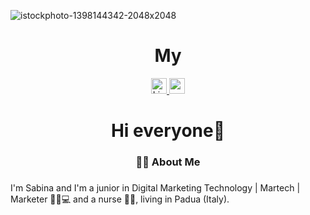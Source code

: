 ![istockphoto-1398144342-2048x2048](https://github.com/user-attachments/assets/352b9778-ec8b-4dde-975e-825d0aba627a)
###
<h1 align="center">My</h1>
<div align="center">
</div>
<div align="center">
<a href="https://www.linkedin.com/in/sabina-popovici/" target="_blank">
  <img src="https://img.shields.io/static/v1?message=LinkedIn&logo=linkedin&label=&color=0077B5&logoColor=white&labelColor=&style=for-the-badge" height="25"   
 alt="LinkedIn   
 logo" />
</a>
 <a href="https://www.youtube.com/@sabinapopovici" target="_blank">
  <img src="https://img.shields.io/static/v1?message=Youtube&logo=youtube&label=&color=FF0000&logoColor=white&labelColor=&style=for-the-badge"   
 height="25" alt="youtube logo"   
 />
</a>
</div>

###

<h1 align="center">Hi everyone👋</h1>

###

<h3 align="center">👩‍💻  About Me</h3>

###

<p align="left"> I'm Sabina and I'm a junior in Digital Marketing Technology | Martech | Marketer 👩‍💻💻 and a nurse 💉💊, living in Padua (Italy).<br></p>

###

